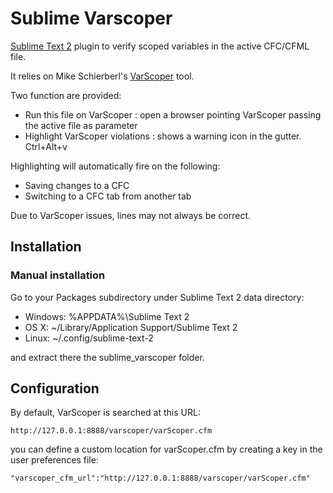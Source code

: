 Sublime Varscoper
=============

[Sublime Text 2](http://www.sublimetext.com/) plugin to verify scoped variables in the active CFC/CFML file.

It relies on Mike Schierberl's [VarScoper](http://varscoper.riaforge.org/) tool.

Two function are provided:
* Run this file on VarScoper : open a browser pointing VarScoper passing the active file as parameter
* Highlight VarScoper violations : shows a warning icon in the gutter. Ctrl+Alt+v

Highlighting will automatically fire on the following:
* Saving changes to a CFC
* Switching to a CFC tab from another tab

Due to VarScoper issues, lines may not always be correct.

Installation
------------

### Manual installation

Go to your Packages subdirectory under Sublime Text 2 data directory:

* Windows: %APPDATA%\Sublime Text 2
* OS X: ~/Library/Application Support/Sublime Text 2
* Linux: ~/.config/sublime-text-2

and extract there the sublime_varscoper folder.

Configuration
-------------

By default, VarScoper is searched at this URL:

	http://127.0.0.1:8888/varscoper/varScoper.cfm

you can define a custom location for varScoper.cfm by creating a key in the user preferences file:

	"varscoper_cfm_url":"http://127.0.0.1:8888/varscoper/varScoper.cfm"
